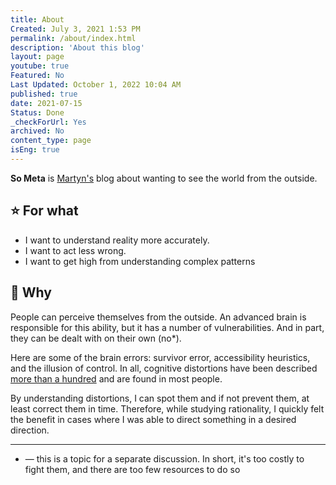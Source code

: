 ```yaml
---
title: About
Created: July 3, 2021 1:53 PM
permalink: /about/index.html
description: 'About this blog'
layout: page
youtube: true
Featured: No
Last Updated: October 1, 2022 10:04 AM
published: true
date: 2021-07-15
Status: Done
_checkForUrl: Yes
archived: No
content_type: page
isEng: true
---
```


**So Meta** is [Martyn's](/about-martyn) blog about wanting to see the world from the outside.

## ⭐️ For what

- I want to understand reality more accurately.
- I want to act less wrong.
- I want to get high from understanding complex patterns

## 🧠 Why

People can perceive themselves from the outside. An advanced brain is responsible for this ability, but it has a number of vulnerabilities. And in part, they can be dealt with on their own (no*).

Here are some of the brain errors: survivor error, accessibility heuristics, and the illusion of control. In all, cognitive distortions have been described [more than a hundred](https://www.wikiwand.com/ru/%D0%A1%D0%BF%D0%B8%D1%81%D0%BE%D0%BA_%D0%BA%D0%BE%D0%B3%D0%BD%D0%B8%D1%82%D0%B8%D0%B2%D0%BD%D1%8B%D1%85_%D0%B8%D1%81%D0%BA%D0%B0%D0%B6%D0%B5%D0%BD%D0%B8%D0%B9) and are found in most people.

By understanding distortions, I can spot them and if not prevent them, at least correct them in time. Therefore, while studying rationality, I quickly felt the benefit in cases where I was able to direct something in a desired direction.

---

* — this is a topic for a separate discussion. In short, it's too costly to fight them, and there are too few resources to do so
